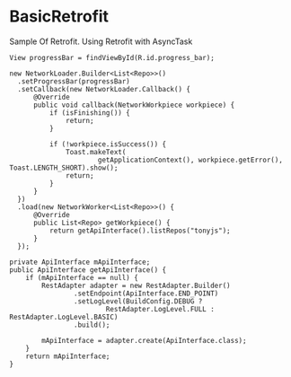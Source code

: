 # BasicRetrofit
Sample Of Retrofit.
Using Retrofit with AsyncTask

    View progressBar = findViewById(R.id.progress_bar);

    new NetworkLoader.Builder<List<Repo>>()
      .setProgressBar(progressBar)
      .setCallback(new NetworkLoader.Callback() {
          @Override
          public void callback(NetworkWorkpiece workpiece) {
              if (isFinishing()) {
                  return;
              }
  
              if (!workpiece.isSuccess()) {
                  Toast.makeText(
                          getApplicationContext(), workpiece.getError(), Toast.LENGTH_SHORT).show();
                  return;
              }
          }
      })
      .load(new NetworkWorker<List<Repo>>() {
          @Override
          public List<Repo> getWorkpiece() {
              return getApiInterface().listRepos("tonyjs");
          }
      });

    private ApiInterface mApiInterface;
    public ApiInterface getApiInterface() {
        if (mApiInterface == null) {
            RestAdapter adapter = new RestAdapter.Builder()
                    .setEndpoint(ApiInterface.END_POINT)
                    .setLogLevel(BuildConfig.DEBUG ?
                            RestAdapter.LogLevel.FULL : RestAdapter.LogLevel.BASIC)
                    .build();
    
            mApiInterface = adapter.create(ApiInterface.class);
        }
        return mApiInterface;
    }
